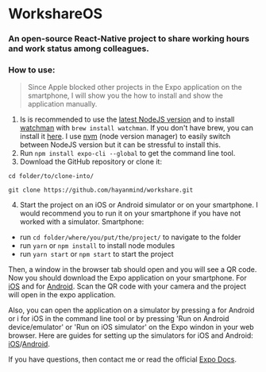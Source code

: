 # WorkshareOS
### An open-source React-Native project to share working hours and work status among colleagues.
### How to use:
> Since Apple blocked other projects in the Expo application on the smartphone, I will show you the how to install and show the application manually.
1. Is is recommended to use the [latest NodeJS version](https://nodejs.org/en/) and to install [watchman](https://facebook.github.io/watchman/docs/install.html) with `brew install watchman`. If you don't have brew, you can install it [here](https://brew.sh).
I use [nvm](https://github.com/nvm-sh/nvm) (node version manager) to easily switch between NodeJS version but it can be stressful to install this.
2. Run `npm install expo-cli --global` to get the command line tool.
3. Download the GitHub repository or clone it:

`cd folder/to/clone-into/`

`git clone https://github.com/hayanmind/workshare.git`

4. Start the project on an iOS or Android simulator or on your smartphone. I would recommend you to run it on your smartphone if you have not worked with a simulator.
Smartphone: 
 - run `cd folder/where/you/put/the/project/` to navigate to the folder
 - run `yarn` or `npm install` to install node modules
 - run `yarn start` or `npm start` to start the project
 
Then, a window in the browser tab should open and you will see a QR code. Now you should download the Expo application on your smartphone.
For [iOS](https://apps.apple.com/app/apple-store/id982107779) and for [Android](https://play.google.com/store/apps/details?id=host.exp.exponent&referrer=www).
Scan the QR code with your camera and the project will open in the expo application.

Also, you can open the application on a simulator by pressing a for Android or i for iOS in the command line tool or by pressing 'Run on Android device/emulator' or 'Run on iOS simulator' on the Expo windon in your web browser.
Here are guides for setting up the simulators for iOS and Android: [iOS](https://docs.expo.io/versions/v34.0.0/workflow/ios-simulator/)/[Android](https://docs.expo.io/versions/v34.0.0/workflow/android-studio-emulator/).

If you have questions, then contact me or read the official [Expo Docs](https://docs.expo.io/versions/v34.0.0/).

